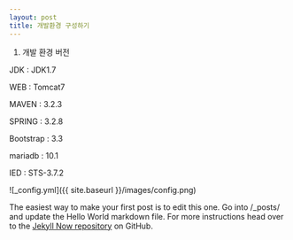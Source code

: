 ```yaml
---
layout: post
title: 개발환경 구성하기
---
```


1. 개발 환경 버전

JDK : JDK1.7 

WEB : Tomcat7 

MAVEN : 3.2.3 

SPRING : 3.2.8 

Bootstrap : 3.3 

mariadb : 10.1 

IED : STS-3.7.2


![_config.yml]({{ site.baseurl }}/images/config.png)

The easiest way to make your first post is to edit this one. Go into /_posts/ and update the Hello World markdown file. For more instructions head over to the [Jekyll Now repository](https://github.com/barryclark/jekyll-now) on GitHub.
